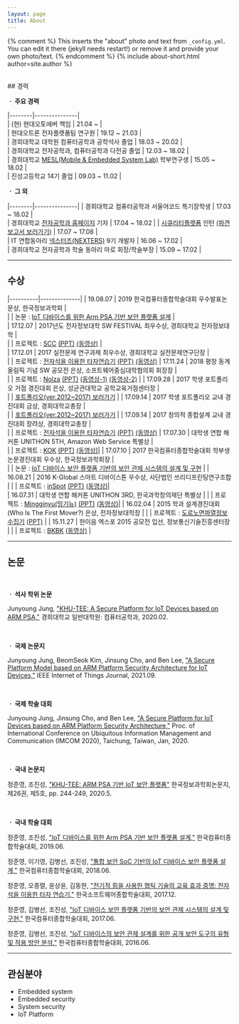 ```yaml
---
layout: page
title: About
---
```


{% comment %}
  This inserts the "about" photo and text from `_config.yml`.
  You can edit it there (jekyll needs restart!) or remove it and provide your own photo/text.
{% endcomment %}
{% include about-short.html author=site.author %}

<br/>
## 경력  

**ㆍ 주요 경력**   

|--------|---------------|  
| (현) 현대오토에버 책임 | 21.04 ~ |  
| 현대오트론 전자플랫폼팀 연구원 | 19.12 ~ 21.03 |  
| 경희대학교 대학원 컴퓨터공학과 공학석사 졸업 | 18.03 ~ 20.02 |  
| 경희대학교 전자공학과, 컴퓨터공학과 다전공 졸업 | 12.03 ~ 18.02 |  
| 경희대학교 [MESL(Mobile & Embedded System Lab)](http://mesl.khu.ac.kr/) 학부연구생 | 15.05 ~ 18.02 |  
| 진성고등학교 14기 졸업 | 09.03 ~ 11.02 |

**ㆍ 그 외**  

|--------|---------------|
| 경희대학교 컴퓨터공학과 서울어코드 특기장학생 | 17.03 ~ 18.02 |  
| 경희대학교 [전자공학과 홈페이지](http://enr.khu.ac.kr/index.php?hCode=BOARD&bo_idx=1) 기자 | 17.04 ~ 18.02 | 
| [시큐리티플랫폼](https://www.kr.securityplatform.co.kr/) 인턴 [(파견 보고서 보러가기)](./public/intern.pdf) | 17.07 ~ 17.08 |  
| IT 연합동아리 [넥스터즈(NEXTERS)](http://teamnexters.com/) 9기 개발자 | 16.06 ~ 17.02 |  
| 경희대학교 전자공학과 학술 동아리 마로 회장/학술부장 | 15.09 ~ 17.02 |  


***

## 수상  

|----------|--------------|
| 19.08.07 | 2019 한국컴퓨터종합학술대회 우수발표논문상, 한국정보과학회 |  
|          | 논문 : [IoT 디바이스를 위한 Arm PSA 기반 보안 플랫폼 설계](http://mesl.khu.ac.kr/research/paper/kcc2019-1.pdf) |  
| 17.12.07 | 2017년도 전자정보대학 SW FESTIVAL 최우수상, 경희대학교 전자정보대학 |  
|          | 프로젝트 : [SCC](https://sauber92.github.io/2017/12/28/scc/) [(PPT)](https://www.slideshare.net/JunyoungJung8/scc-security-control-center) [(동영상)](https://youtu.be/iFZc9yiRdec) |  
| 17.12.01 | 2017 실전문제 연구과제 최우수상, 경희대학교 실전문제연구단장 |  
|          | 프로젝트 : [전자석을 이용한 타자연습기](https://sauber92.github.io/2017/06/07/graduation-project/) [(PPT)](https://www.slideshare.net/JunyoungJung8/team608-77488804) [(동영상)](https://youtu.be/ZEWkTbEnWDc)
| 17.11.24 | 2018 평창 동계올림픽 기념 SW 공모전 은상, 소프트웨어중심대학협의회 회장장 |  
|          | 프로젝트 : [Nolza](https://sauber92.github.io/2017/12/27/nolza/) [(PPT)](https://www.slideshare.net/JunyoungJung8/2018-sw-nolza-activity-curation-service) [(동영상-1)](https://www.youtube.com/watch?v=bOjz14wolck&list=PLTj4ip-QW96vjFo_UbMcP9qv7Ne7OVDKL&index=2) [(동영상-2)](https://www.youtube.com/watch?v=yH_-CQ9dutc&index=1&list=PLTj4ip-QW96vjFo_UbMcP9qv7Ne7OVDKL) |
| 17.09.28 | 2017 학생 포트폴리오 거점 경진대회 은상, 성균관대학교 공학교육거점센터장 |  
|          | [포트폴리오(ver.2012~2017) 보러가기](https://www.slideshare.net/secret/3KQJBUxLI2uVpG) |
| 17.09.14 | 2017 학생 포트폴리오 교내 경진대회 금상, 경희대학교총장 |  
|          | [포트폴리오(ver.2012~2017) 보러가기](https://www.slideshare.net/secret/3KQJBUxLI2uVpG) |
| 17.09.14 | 2017 창의적 종합설계 교내 경진대회 장려상, 경희대학교총장 |  
|          | 프로젝트 : [전자석을 이용한 타자연습기](https://sauber92.github.io/2017/06/07/graduation-project/) [(PPT)](https://www.slideshare.net/JunyoungJung8/team608-77488804) [(동영상)](https://youtu.be/ZEWkTbEnWDc)
| 17.07.30 | 대학생 연합 해커톤 UNITHON 5TH, Amazon Web Service 특별상 |  
|          | 프로젝트 : [KOK](https://sauber92.github.io/2017/08/01/unithon7team/) [(PPT)](https://www.slideshare.net/JunyoungJung8/unithon-5th-kok) [(동영상)](https://youtu.be/80MWKoK_LUw?list=PLTj4ip-QW96vjFo_UbMcP9qv7Ne7OVDKL)|
| 17.07.10 | 2017 한국컴퓨터종합학술대회 학부생 논문경진대회 우수상, 한국정보과학회장 |  
|          | 논문 : [IoT 디바이스 보안 플랫폼 기반의 보안 관제 시스템의 설계 및 구현](http://mesl.khu.ac.kr/research/paper/2017KCC_05.pdf) |
| 16.08.21 | 2016 K-Global 스마트 디바이스톤 우수상, 사단법인 쓰리디프린팅연구조합 |
|          | 프로젝트 : [inSpot](/2016/09/04/inspot/) [(PPT)](http://www.slideshare.net/JunyoungJung8/2016-kglobal-inspot) [(동영상)](https://youtu.be/j9xFvVKSiaI)|  
| 16.07.31 | 대학생 연합 해커톤 UNITHON 3RD, 한국과학창의재단 특별상 |
|          | 프로젝트 : [Mingginyu(밍기뉴)](/2016/08/06/unithon-mingginyu/) [(PPT)](http://www.slideshare.net/JunyoungJung8/unithon-3rd-mingginyuppt) [(동영상)](https://youtu.be/RAKVhlfUBJU)|
| 16.02.04 | 2015 학과 설계경진대회(Who Is The First Mover?) 은상, 전자정보대학장 |
|          | 프로젝트 : [도로노면파열정보수집기](/2016/02/06/khuee/) [(PPT)](http://www.slideshare.net/JunyoungJung8/2015-ppt-69803906) |
| 15.11.27 | 한이음 엑스포 2015 공모전 입선, 정보통신기술진흥센터장 |
|          | 프로젝트 : [BKBK](/2015/12/30/haneium/) [(동영상)](https://youtu.be/rTMsQeGkx3I) |


***
## 논문  
<br/>

**ㆍ 석사 학위 논문**  

Junyoung Jung, ["KHU-TEE: A Secure Platform for IoT Devices based on ARM PSA,"](http://www.dcollection.net/handler/khu/200000289488) 경희대학교 일반대학원: 컴퓨터공학과, 2020.02.    

<br/>

**ㆍ 국제 논문지**  

Junyoung Jung, BeomSeok Kim, Jinsung Cho, and Ben Lee, ["A Secure Platform Model based on ARM Platform Security Architecture for IoT Devices,"](https://ieeexplore.ieee.org/document/9526859) IEEE Internet of Things Journal, 2021.09.    

<br/>

**ㆍ 국제 학술 대회**  

Junyoung Jung, Jinsung Cho, and Ben Lee, ["A Secure Platform for IoT Devices based on ARM Platform Security Architecture,"](http://mesl.khu.ac.kr/research/paper/IMCOM_ICUIMC_2020_Junyoung_final.pdf) Proc. of International Conference on Ubiquitous Information Management and Communication (IMCOM 2020), Taichung, Taiwan, Jan, 2020.    

<br/>

**ㆍ 국내 논문지**  

정준영, 조진성, ["KHU-TEE: ARM PSA 기반 IoT 보안 플랫폼"](http://mesl.khu.ac.kr/research/paper/kiise20-1.pdf) 한국정보과학회논문지, 제26권, 제5호, pp. 244-249, 2020.5.    

<br/>

**ㆍ 국내 학술 대회**  

정준영, 조진성, ["IoT 디바이스를 위한 Arm PSA 기반 보안 플랫폼 설계,"](https://www.dbpia.co.kr/journal/articleDetail?nodeId=NODE08763444) 한국컴퓨터종합학술대회, 2019.06.   

정준영, 이기영, 김병선, 조진성, ["통합 보안 SoC 기반의 IoT 디바이스 보안 플랫폼 설계,"](http://www.dbpia.co.kr/Journal/ArticleDetail/NODE07503269?TotalCount=1&Seq=1&q=%5B%ED%86%B5%ED%95%A9%20%EB%B3%B4%EC%95%88%20SoC%20%EA%B8%B0%EB%B0%98%EC%9D%98%20IoT%20%EB%94%94%EB%B0%94%EC%9D%B4%EC%8A%A4%20%EB%B3%B4%EC%95%88%20%ED%94%8C%EB%9E%AB%ED%8F%BC%20%EC%84%A4%EA%B3%84%C2%A7coldb%C2%A72%C2%A751%C2%A73%5D&searchWord=%EC%A0%84%EC%B2%B4%3D%5E%24%ED%86%B5%ED%95%A9%20%EB%B3%B4%EC%95%88%20SoC%20%EA%B8%B0%EB%B0%98%EC%9D%98%20IoT%20%EB%94%94%EB%B0%94%EC%9D%B4%EC%8A%A4%20%EB%B3%B4%EC%95%88%20%ED%94%8C%EB%9E%AB%ED%8F%BC%20%EC%84%A4%EA%B3%84%5E*&Multimedia=0&isIdentifyAuthor=0&Collection=0&SearchAll=%ED%86%B5%ED%95%A9%20%EB%B3%B4%EC%95%88%20SoC%20%EA%B8%B0%EB%B0%98%EC%9D%98%20IoT%20%EB%94%94%EB%B0%94%EC%9D%B4%EC%8A%A4%20%EB%B3%B4%EC%95%88%20%ED%94%8C%EB%9E%AB%ED%8F%BC%20%EC%84%A4%EA%B3%84&isFullText=0&specificParam=0&SearchMethod=0&Sort=1&SortType=desc&Page=1&PageSize=20) 한국컴퓨터종합학술대회, 2018.06.   

정준영, 오종렬, 윤상윤, 김동한, ["전기적 힘을 사용한 햅틱 기술의 교육 효과 증명: 전자석을 이용한 타자 연습기,"](http://www.dbpia.co.kr/Journal/ArticleDetail/NODE07322818?TotalCount=0&Seq=1&isIdentifyAuthor=1&Collection=0&isFullText=0&specificParam=0&SearchMethod=0&Page=1&PageSize=20) 한국소프트웨어종합학술대회, 2017.12.  

정준영, 김병선, 조진성, ["IoT 디바이스 보안 플랫폼 기반의 보안 관제 시스템의 설계 및 구현,"](http://www.dbpia.co.kr/Journal/ArticleDetail/NODE07207806?TotalCount=0&Seq=1&isIdentifyAuthor=1&Collection=0&isFullText=0&specificParam=0&SearchMethod=0&Page=1&PageSize=20) 한국컴퓨터종합학술대회, 2017.06.  

정준영, 김병선, 조진성, ["IoT 디바이스의 보안 관제 설계를 위한 공개 보안 도구의 유형 및 적용 방안 분석,"](http://www.dbpia.co.kr/Journal/ArticleDetail/NODE07018046) 한국컴퓨터종합학술대회, 2016.06. 

***

## 관심분야  

* Embedded system  
* Embedded security  
* System security  
* IoT Platform    
